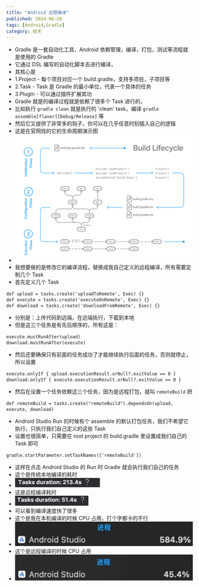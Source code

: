 ```yaml
---
title: "Android 远程编译"
published: 2024-06-28
tags: [Android,Gradle]
category: 技术
---
```


- Gradle 是一套自动化工具，Android 依赖管理，编译，打包，测试等流程就是使用的 Gradle
- 它通过 DSL 编写的自动化脚本去进行编译，
- 其核心是
- 1.Project - 每个项目对应一个 build.gradle，支持多项目，子项目等
- 2.Task - Task 是 Gradle 的最小单位，代表一个具体的任务
- 3.Plugin - 可以通过插件扩展其功
- Gradle 就是的编译过程就是依赖了很多个 Task 进行的，
- 比如执行 `gradle clean` 就是执行的 'clean' task，编译 `gradle assemble[flavor][Debug/Release]` 等
- 然后它又提供了非常多的钩子，你可以在几乎任意时刻插入自己的逻辑
- 这是在官网找的它的生命周期演示图
- ![img.png](img.png)
- 我想要做的是修改它的编译流程，替换成我自己定义的远程编译，所有需要定制几个 Task
- 首先定义几个 Task
```
def upload = tasks.create('uploadToRemote', Exec) {}
def execute = tasks.create('executeOnRemote', Exec) {}
def download = tasks.create('downloadFromRemote', Exec) {}
```
- 分别是：上传代码到远端，在远端执行，下载到本地
- 但是这三个任务是有先后顺序的，所有这是：
```
execute.mustRunAfter(upload)
download.mustRunAfter(execute)
```
- 然后还要确保只有前面的任务成功了才能继续执行后面的任务，否则就停止，所以设置
```
execute.onlyIf { upload.executionResult.orNull?.exitValue == 0 }
download.onlyIf { execute.executionResult.orNull?.exitValue == 0 }
```
- 然后在设置一个任务依赖这三个任务，因为是远程打包，就叫 `remoteBuild` 把
```
def remoteBuild = tasks.create("remoteBuild").dependsOn(upload, execute, download)
```
- Android Studio Run 的时候有个 assemble 的默认打包任务，我们不希望它执行，只执行我们自己定义的这些 Task
- 设置也很简单，只需要在 root project 的 build.gradle 里设置成我们自己的 Task 即可
```
gradle.startParameter.setTaskNames(['remoteBuild'])
```
- 这样在点击 Android Studio 的 Run 时 Gradle 就会执行我们自己的任务
- 这个是传统本地编译的耗时
- ![img_1.png](img_1.png)
- 这是远程编译耗时
- ![img_2.png](img_2.png)
- 可以看到编译速度快了很多
- 这个是我在本机编译的时候 CPU 占用，打个字都卡的不行
- ![img_3.png](img_3.png)
- 这个是远程编译的时候 CPU 占用
- ![img_4.png](img_4.png)